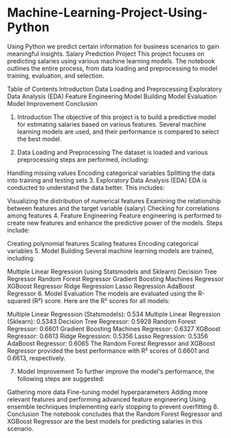 # Machine-Learning-Project-Using-Python
Using Python we predict certain information for business scenarios to gain meaningful insights.
Salary Prediction Project
This project focuses on predicting salaries using various machine learning models. The notebook outlines the entire process, from data loading and preprocessing to model training, evaluation, and selection.

Table of Contents
Introduction
Data Loading and Preprocessing
Exploratory Data Analysis (EDA)
Feature Engineering
Model Building
Model Evaluation
Model Improvement
Conclusion
1. Introduction
The objective of this project is to build a predictive model for estimating salaries based on various features. Several machine learning models are used, and their performance is compared to select the best model.

2. Data Loading and Preprocessing
The dataset is loaded and various preprocessing steps are performed, including:

Handling missing values
Encoding categorical variables
Splitting the data into training and testing sets
3. Exploratory Data Analysis (EDA)
EDA is conducted to understand the data better. This includes:

Visualizing the distribution of numerical features
Examining the relationship between features and the target variable (salary)
Checking for correlations among features
4. Feature Engineering
Feature engineering is performed to create new features and enhance the predictive power of the models. Steps include:

Creating polynomial features
Scaling features
Encoding categorical variables
5. Model Building
Several machine learning models are trained, including:

Multiple Linear Regression (using Statsmodels and Sklearn)
Decision Tree Regressor
Random Forest Regressor
Gradient Boosting Machines Regressor
XGBoost Regressor
Ridge Regression
Lasso Regression
AdaBoost Regressor
6. Model Evaluation
The models are evaluated using the R-squared (R²) score. Here are the R² scores for all models:

Multiple Linear Regression (Statsmodels): 0.534
Multiple Linear Regression (Sklearn): 0.5343
Decision Tree Regressor: 0.5928
Random Forest Regressor: 0.6601
Gradient Boosting Machines Regressor: 0.6327
XGBoost Regressor: 0.6613
Ridge Regression: 0.5356
Lasso Regression: 0.5356
AdaBoost Regressor: 0.6065
The Random Forest Regressor and XGBoost Regressor provided the best performance with R² scores of 0.6601 and 0.6613, respectively.

7. Model Improvement
To further improve the model's performance, the following steps are suggested:

Gathering more data
Fine-tuning model hyperparameters
Adding more relevant features and performing advanced feature engineering
Using ensemble techniques
Implementing early stopping to prevent overfitting
8. Conclusion
The notebook concludes that the Random Forest Regressor and XGBoost Regressor are the best models for predicting salaries in this scenario.
